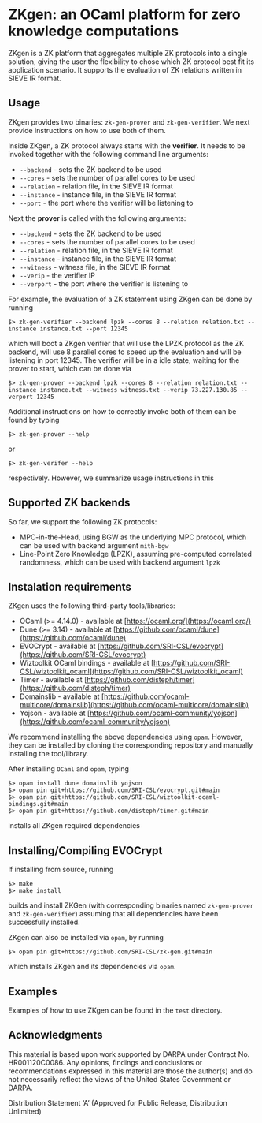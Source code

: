 # ZKgen: an OCaml platform for zero knowledge computations

ZKgen is a ZK platform that aggregates multiple ZK protocols into a single solution, giving the user the flexibility to chose which ZK protocol best fit its application scenario. 
It supports the evaluation of ZK relations written in SIEVE IR format.

## Usage

ZKgen provides two binaries: `zk-gen-prover` and `zk-gen-verifier`. We next provide instructions on how to use both of them.

Inside ZKgen, a ZK protocol always starts with the **verifier**. It needs to be invoked together with the following command line arguments:

- `--backend` - sets the ZK backend to be used
- `--cores` - sets the number of parallel cores to be used
- `--relation` - relation file, in the SIEVE IR format
- `--instance` - instance file, in the SIEVE IR format
- `--port` - the port where the verifier will be listening to

Next the **prover** is called with the following arguments:

- `--backend` - sets the ZK backend to be used
- `--cores` - sets the number of parallel cores to be used
- `--relation` - relation file, in the SIEVE IR format
- `--instance` - instance file, in the SIEVE IR format
- `--witness` - witness file, in the SIEVE IR format
- `--verip` - the verifier IP
- `--verport` - the port where the verifier is listening to

For example, the evaluation of a ZK statement using ZKgen can be done by running

```
$> zk-gen-verifier --backend lpzk --cores 8 --relation relation.txt --instance instance.txt --port 12345
```

which will boot a ZKgen verifier that will use the LPZK protocol as the ZK backend, will use 8 parallel cores to speed up the evaluation and will be listening in port 12345. The verifier will be in a idle state, waiting for the prover to start, which can be done via

```
$> zk-gen-prover --backend lpzk --cores 8 --relation relation.txt --instance instance.txt --witness witness.txt --verip 73.227.130.85 --verport 12345
```

Additional instructions on how to correctly invoke both of them can be found by typing

```
$> zk-gen-prover --help
```

or 

```
$> zk-gen-verifer --help
```

respectively. However, we summarize usage instructions in this

## Supported ZK backends 

So far, we support the following ZK protocols:
- MPC-in-the-Head, using BGW as the underlying MPC protocol, which can be used with backend argument `mith-bgw`
- Line-Point Zero Knowledge (LPZK), assuming pre-computed correlated randomness, which can be used with backend argument `lpzk`

## Instalation requirements

ZKgen uses the following third-party tools/libraries:
- OCaml (>= 4.14.0) - available at [https://ocaml.org/](https://ocaml.org/)
- Dune (>= 3.14) - available at [https://github.com/ocaml/dune](https://github.com/ocaml/dune)
- EVOCrypt - available at [https://github.com/SRI-CSL/evocrypt](https://github.com/SRI-CSL/evocrypt)
- Wiztoolkit OCaml bindings - available at [https://github.com/SRI-CSL/wiztoolkit_ocaml](https://github.com/SRI-CSL/wiztoolkit_ocaml)
- Timer - available at [https://github.com/disteph/timer](https://github.com/disteph/timer)
- Domainslib - available at [https://github.com/ocaml-multicore/domainslib](https://github.com/ocaml-multicore/domainslib)
- Yojson - available at [https://github.com/ocaml-community/yojson](https://github.com/ocaml-community/yojson)

We recommend installing the above dependencies using `opam`. However, they can be installed by cloning the corresponding repository and manually installing the tool/library.

After installing `OCaml` and `opam`, typing

```
$> opam install dune domainslib yojson
$> opam pin git+https://github.com/SRI-CSL/evocrypt.git#main
$> opam pin git+https://github.com/SRI-CSL/wiztoolkit-ocaml-bindings.git#main
$> opam pin git+https://github.com/disteph/timer.git#main
```

installs all ZKgen required dependencies

## Installing/Compiling EVOCrypt

If installing from source, running

```
$> make
$> make install
```

builds and install ZKGen (with corresponding binaries named `zk-gen-prover` and `zk-gen-verifier`) assuming that all dependencies have been successfully installed. 

ZKgen can also be installed via `opam`, by running

```
$> opam pin git+https://github.com/SRI-CSL/zk-gen.git#main
```

which installs ZKgen and its dependencies via `opam`.

## Examples

Examples of how to use ZKgen can be found in the `test` directory.

## Acknowledgments

This material is based upon work supported by DARPA under Contract No. HR001120C0086. Any opinions, findings and conclusions or recommendations expressed in this material are those the author(s) and do not necessarily reflect the views of the United States Government or DARPA.

Distribution Statement ‘A’ (Approved for Public Release, Distribution Unlimited)
